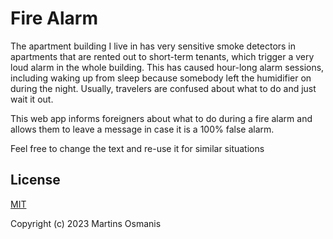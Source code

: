 # Fire Alarm

The apartment building I live in has very sensitive smoke detectors in apartments that are rented out to short-term tenants, which trigger a very loud alarm in the whole building. This has caused hour-long alarm sessions, including waking up from sleep because somebody left the humidifier on during the night. Usually, travelers are confused about what to do and just wait it out.

This web app informs foreigners about what to do during a fire alarm and allows them to leave a message in case it is a 100% false alarm.

Feel free to change the text and re-use it for similar situations

## License

[MIT](https://opensource.org/licenses/MIT)

Copyright (c) 2023 Martins Osmanis
